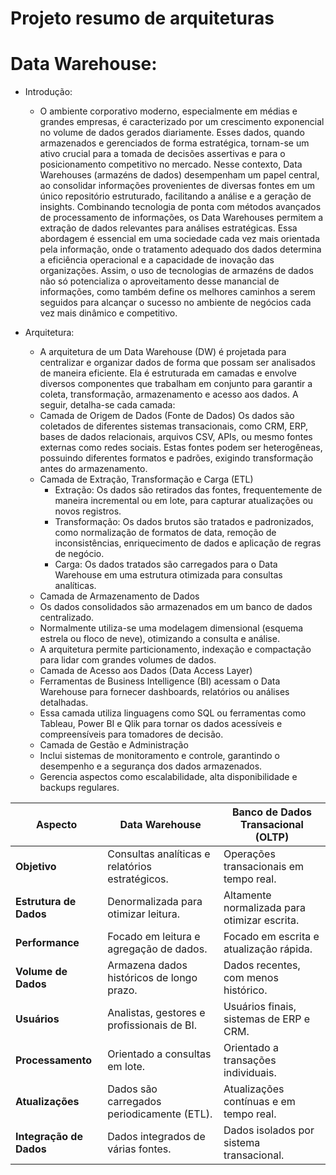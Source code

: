 # Projeto resumo de arquiteturas

# Data Warehouse:
- Introdução:
  - O ambiente corporativo moderno, especialmente em médias e grandes empresas, é caracterizado por um crescimento exponencial no volume de dados gerados diariamente. Esses dados, quando armazenados e gerenciados de forma estratégica, tornam-se um ativo crucial para a tomada de decisões assertivas e para o posicionamento competitivo no mercado. Nesse contexto, Data Warehouses (armazéns de dados) desempenham um papel central, ao consolidar informações provenientes de diversas fontes em um único repositório estruturado, facilitando a análise e a geração de insights. Combinando tecnologia de ponta com métodos avançados de processamento de informações, os Data Warehouses permitem a extração de dados relevantes para análises estratégicas. Essa abordagem é essencial em uma sociedade cada vez mais orientada pela informação, onde o tratamento adequado dos dados determina a eficiência operacional e a capacidade de inovação das organizações. Assim, o uso de tecnologias de armazéns de dados não só potencializa o aproveitamento desse manancial de informações, como também define os melhores caminhos a serem seguidos para alcançar o sucesso no ambiente de negócios cada vez mais dinâmico e competitivo.
 
- Arquitetura:
   - A arquitetura de um Data Warehouse (DW) é projetada para centralizar e organizar dados de forma que possam ser analisados de maneira eficiente. Ela é estruturada em camadas e envolve diversos componentes que trabalham em conjunto para garantir a coleta, transformação, armazenamento e acesso aos dados. A seguir, detalha-se cada camada: 
  - Camada de Origem de Dados (Fonte de Dados)
    Os dados são coletados de diferentes sistemas transacionais, como CRM, ERP, bases de dados relacionais, arquivos CSV, APIs, ou mesmo fontes externas como redes sociais.
    Estas fontes podem ser heterogêneas, possuindo diferentes formatos e padrões, exigindo transformação antes do armazenamento.
  - Camada de Extração, Transformação e Carga (ETL)
    * Extração: Os dados são retirados das fontes, frequentemente de maneira incremental ou em lote, para capturar atualizações ou novos registros.
    * Transformação: Os dados brutos são tratados e padronizados, como normalização de formatos de data, remoção de inconsistências, enriquecimento de dados e aplicação de regras de negócio.
    * Carga: Os dados tratados são carregados para o Data Warehouse em uma estrutura otimizada para consultas analíticas.
  - Camada de Armazenamento de Dados
   * Os dados consolidados são armazenados em um banco de dados centralizado.
   * Normalmente utiliza-se uma modelagem dimensional (esquema estrela ou floco de neve), otimizando a consulta e análise.
   * A arquitetura permite particionamento, indexação e compactação para lidar com grandes volumes de dados.
  - Camada de Acesso aos Dados (Data Access Layer)
   * Ferramentas de Business Intelligence (BI) acessam o Data Warehouse para fornecer dashboards, relatórios ou análises detalhadas.
   * Essa camada utiliza linguagens como SQL ou ferramentas como Tableau, Power BI e Qlik para tornar os dados acessíveis e compreensíveis para tomadores de decisão.
  - Camada de Gestão e Administração
   * Inclui sistemas de monitoramento e controle, garantindo o desempenho e a segurança dos dados armazenados.
   * Gerencia aspectos como escalabilidade, alta disponibilidade e backups regulares.


| Aspecto                  | Data Warehouse                                    | Banco de Dados Transacional (OLTP)                   |
|--------------------------|---------------------------------------------------|-------------------------------------------------------|
| **Objetivo**              | Consultas analíticas e relatórios estratégicos.  | Operações transacionais em tempo real.               |
| **Estrutura de Dados**    | Denormalizada para otimizar leitura.             | Altamente normalizada para otimizar escrita.         |
| **Performance**           | Focado em leitura e agregação de dados.          | Focado em escrita e atualização rápida.              |
| **Volume de Dados**       | Armazena dados históricos de longo prazo.        | Dados recentes, com menos histórico.                |
| **Usuários**              | Analistas, gestores e profissionais de BI.       | Usuários finais, sistemas de ERP e CRM.             |
| **Processamento**         | Orientado a consultas em lote.                   | Orientado a transações individuais.                 |
| **Atualizações**          | Dados são carregados periodicamente (ETL).       | Atualizações contínuas e em tempo real.             |
| **Integração de Dados**   | Dados integrados de várias fontes.               | Dados isolados por sistema transacional.            |
